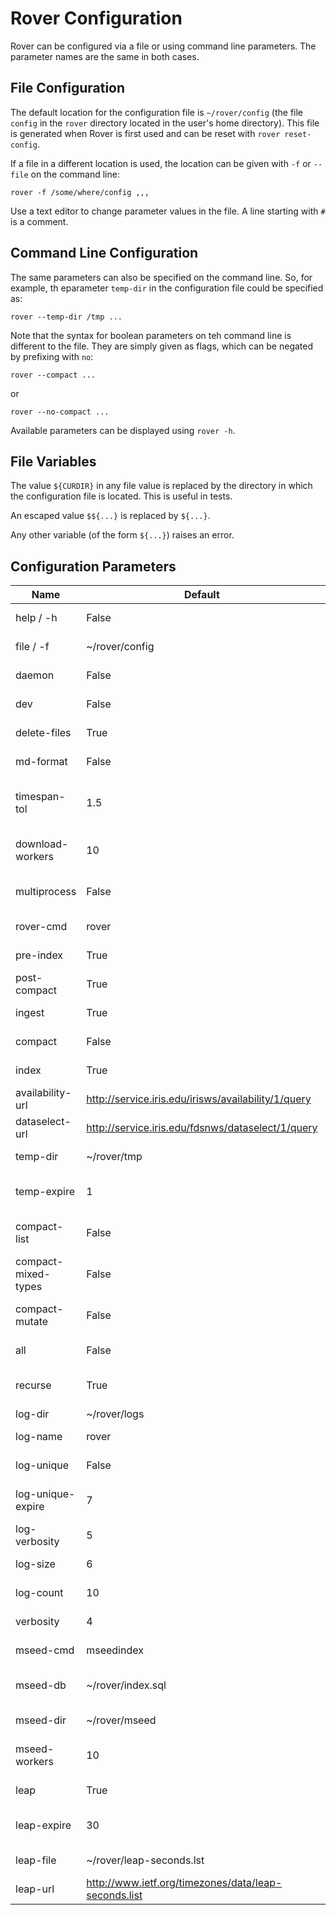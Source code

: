 
# Rover Configuration

Rover can be configured via a file or using command line parameters.
The parameter names are the same in both cases.

## File Configuration

The default location for the configuration file is `~/rover/config`
(the file `config` in the `rover` directory located in the user's home
directory).  This file is generated when Rover is first used and can
be reset with `rover reset-config`.

If a file in a different location is used, the location can be given
with `-f` or `--file` on the command line:

    rover -f /some/where/config ,,,

Use a text editor to change parameter values in the file.  A line
starting with `#` is a comment.

## Command Line Configuration

The same parameters can also be specified on the command line.  So,
for example, th eparameter `temp-dir` in the configuration file could
be specified as:

    rover --temp-dir /tmp ...

Note that the syntax for boolean parameters on teh command line is
different to the file.  They are simply given as flags, which can be
negated by prefixing with `no`:

    rover --compact ...
 
or

    rover --no-compact ...

Available parameters can be displayed using `rover -h`.

## File Variables

The value `${CURDIR}` in any file value is replaced by the directory
in which the configuration file is located.  This is useful in tests.

An escaped value `$${...}` is replaced by `${...}`.

Any other variable (of the form `${...}`) raises an error.

## Configuration Parameters

|  Name               | Default              | Description                    |
| ------------------- | -------------------- | ------------------------------ |
| help / -h           | False                | Show the help message and exit |
| file / -f           | ~/rover/config       | Specify configuration file     |
| daemon              | False                | Use background processes?      |
| dev                 | False                | Development mode (show exceptions)? |
| delete-files        | True                 | Delete temporary files?        |
| md-format           | False                | Display help in markdown format? |
| timespan-tol        | 1.5                  | Fractional tolerance for overlapping timespans |
| download-workers    | 10                   | Number of download instances to run |
| multiprocess        | False                | Allow multiple processes (internal use only)? |
| rover-cmd           | rover                | Command to run rover           |
| pre-index           | True                 | Index before retrieval?        |
| post-compact        | True                 | Call compact after retrieval?  |
| ingest              | True                 | Call ingest after retrieval?   |
| compact             | False                | Call compact after ingest?     |
| index               | True                 | Call index after compaction/ingest? |
| availability-url    | http://service.iris.edu/irisws/availability/1/query | Availability service url       |
| dataselect-url      | http://service.iris.edu/fdsnws/dataselect/1/query | Dataselect service url         |
| temp-dir            | ~/rover/tmp          | Temporary storage for downloads |
| temp-expire         | 1                    | Number of days before deleting temp files |
| compact-list        | False                | Detect and list files with duplicate data? |
| compact-mixed-types | False                | Allow duplicate data in mixed data types? |
| compact-mutate      | False                | Allow compact to mutate (replace) data? |
| all                 | False                | Process all files (not just modified)? |
| recurse             | True                 | When given a directory, process children? |
| log-dir             | ~/rover/logs         | Directory for logs             |
| log-name            | rover                | Base file name for logs        |
| log-unique          | False                | Unique log names (with PIDs)?  |
| log-unique-expire   | 7                    | Number of days before deleting unique logs |
| log-verbosity       | 5                    | Log verbosity (0-5)            |
| log-size            | 6                    | Maximum log size (1-10)        |
| log-count           | 10                   | Maximum number of logs         |
| verbosity           | 4                    | Console verbosity (0-5)        |
| mseed-cmd           | mseedindex           | Mseedindex command             |
| mseed-db            | ~/rover/index.sql    | Mseedindex database (also used by rover) |
| mseed-dir           | ~/rover/mseed        | Root of mseed data dirs        |
| mseed-workers       | 10                   | Number of mseedindex instances to run |
| leap                | True                 | Use leapseconds file?          |
| leap-expire         | 30                   | Number of days before refreshing file |
| leap-file           | ~/rover/leap-seconds.lst | File for leapsecond data       |
| leap-url            | http://www.ietf.org/timezones/data/leap-seconds.list | URL for leapsecond data        |
